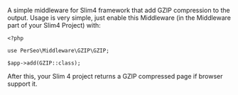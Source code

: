 A simple middleware for Slim4 framework that add GZIP compression to the output. Usage is very simple, just enable this Middleware (in the Middleware part of your Slim4 Project) with:
```
<?php

use PerSeo\Middleware\GZIP\GZIP;

$app->add(GZIP::class);
```
After this, your Slim 4 project returns a GZIP compressed page if browser support it.
